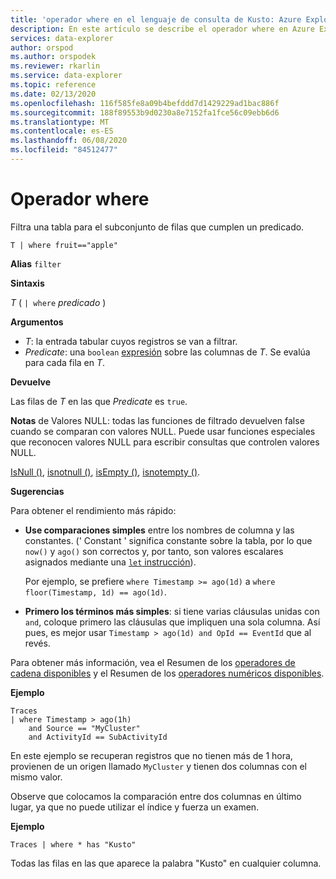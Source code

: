 ```yaml
---
title: 'operador where en el lenguaje de consulta de Kusto: Azure Explorador de datos'
description: En este artículo se describe el operador where en Azure Explorador de datos.
services: data-explorer
author: orspod
ms.author: orspodek
ms.reviewer: rkarlin
ms.service: data-explorer
ms.topic: reference
ms.date: 02/13/2020
ms.openlocfilehash: 116f585fe8a09b4befddd7d1429229ad1bac886f
ms.sourcegitcommit: 188f89553b9d0230a8e7152fa1fce56c09ebb6d6
ms.translationtype: MT
ms.contentlocale: es-ES
ms.lasthandoff: 06/08/2020
ms.locfileid: "84512477"
---
```

# <a name="where-operator"></a>Operador where

Filtra una tabla para el subconjunto de filas que cumplen un predicado.

```kusto
T | where fruit=="apple"
```

**Alias** `filter`

**Sintaxis**

*T* ( `| where` *predicado* )

**Argumentos**

* *T*: la entrada tabular cuyos registros se van a filtrar.
* *Predicate*: una `boolean` [expresión](./scalar-data-types/bool.md) sobre las columnas de *T*. Se evalúa para cada fila en *T*.

**Devuelve**

Las filas de *T* en las que *Predicate* es `true`.

**Notas** de Valores NULL: todas las funciones de filtrado devuelven false cuando se comparan con valores NULL. Puede usar funciones especiales que reconocen valores NULL para escribir consultas que controlen valores NULL.

[IsNull ()](./isnullfunction.md), [isnotnull ()](./isnotnullfunction.md), [isEmpty ()](./isemptyfunction.md), [isnotempty ()](./isnotemptyfunction.md). 

**Sugerencias**

Para obtener el rendimiento más rápido:

* **Use comparaciones simples** entre los nombres de columna y las constantes. (' Constant ' significa constante sobre la tabla, por lo que `now()` y `ago()` son correctos y, por tanto, son valores escalares asignados mediante una [ `let` instrucción](./letstatement.md)).

    Por ejemplo, se prefiere `where Timestamp >= ago(1d)` a `where floor(Timestamp, 1d) == ago(1d)`.

* **Primero los términos más simples**: si tiene varias cláusulas unidas con `and`, coloque primero las cláusulas que impliquen una sola columna. Así pues, es mejor usar `Timestamp > ago(1d) and OpId == EventId` que al revés.

Para obtener más información, vea el Resumen de los [operadores de cadena disponibles](./datatypes-string-operators.md) y el Resumen de los [operadores numéricos disponibles](./numoperators.md).

**Ejemplo**

```kusto
Traces
| where Timestamp > ago(1h)
    and Source == "MyCluster"
    and ActivityId == SubActivityId 
```

En este ejemplo se recuperan registros que no tienen más de 1 hora, provienen de un origen llamado `MyCluster` y tienen dos columnas con el mismo valor. 

Observe que colocamos la comparación entre dos columnas en último lugar, ya que no puede utilizar el índice y fuerza un examen.

**Ejemplo**

```kusto
Traces | where * has "Kusto"
```

Todas las filas en las que aparece la palabra "Kusto" en cualquier columna.
 
